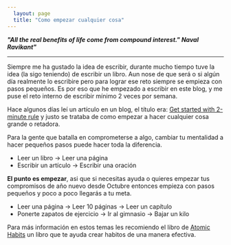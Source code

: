 ```yaml
---
  layout: page 
  title: "Como empezar cualquier cosa"
---
```


***"All the real benefits of life come from compound interest." Naval Ravikant"*** 
- - - - 

Siempre me ha gustado la idea de escribir, durante mucho tiempo tuve la idea (la sigo teniendo) de escribir un libro. Aun nose de que será o si algún día realmente lo escribire pero para lograr ese reto siempre se empieza con pasos pequeños. Es por eso que he empezado a escribir en este blog, y me puse el reto interno de escribir mínimo 2 veces por semana.

Hace algunos días leí un artículo en un blog, el título era: [Get started with 2-minute rule](https://hoanhan.co/2-minute-rule) y justo se trataba de como empezar a hacer cualquier cosa grande o retadora. 

Para la gente que batalla en comprometerse a algo, cambiar tu mentalidad a hacer pequeños pasos puede hacer toda la diferencia. 

* Leer un libro -> Leer una página 
* Escribir un artículo -> Escribir una oración

**El punto es empezar**, asi que si necesitas ayuda o quieres empezar tus compromisos de año nuevo desde Octubre entonces empieza con pasos pequeños y poco a poco llegarás a tu meta. 

* Leer una página -> Leer 10 páginas -> Leer un capítulo
* Ponerte zapatos de ejercicio -> Ir al gimnasio -> Bajar un kilo

Para más información en estos temas les recomiendo el libro de [Atomic Habits](https://www.amazon.com/Atomic-Habits-Proven-Build-Break/dp/0735211299/ref=tmm_hrd_swatch_0?_encoding=UTF8&qid=&sr=) un libro que te ayuda crear habitos de una manera efectiva.